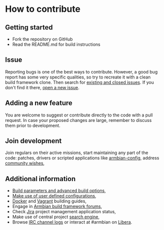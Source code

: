 # How to contribute

## Getting started

- Fork the repository on GitHub
- Read the README.md for build instructions

## Issue

Reporting bugs is one of the best ways to contribute. However, a good bug report has some very specific qualities, so try to recreate it with a clean build framework clone. Then search for [existing and closed issues](https://github.com/armbian/build/issues). If you don't find it there, [open a new issue](https://github.com/armbian/build/issues/new).

## Adding a new feature

You are welcome to suggest or contribute directly to the code with a pull request. In case your proposed changes are large, remember to discuss them prior to development.

## Join development

Join regulars on their active missions, start maintaining any part of the code: patches, drivers or scripted applications like [armbian-config](https://github.com/armbian/config), address [community wishes](https://github.com/armbian/build/issues),

## Additional information

- [Build parameters and advanced build options](https://docs.armbian.com/Developer-Guide_Build-Options/),
- [Make use of user defined configurations](https://docs.armbian.com/Developer-Guide_User-Configurations/),
- [Docker](https://docs.armbian.com/Developer-Guide_Building-with-Docker/) and [Vagrant](https://docs.armbian.com/Developer-Guide_Using-Vagrant/) building guides,
- Engage in [Armbian build framework forums](https://forum.armbian.com/forum/4-development/),
- Check [Jira](https://armbian.atlassian.net/browse/AR) project management application status,
- Make use of central project [search engine](https://www.armbian.com/search),
- Browse [IRC channel logs](http://irc.armbian.com) or interact at #armbian on [Libera](https://libera.chat/).
